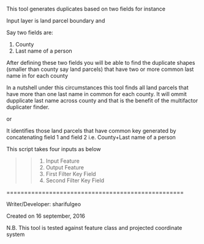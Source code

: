 This tool generates duplicates based on two fields for instance

Input layer is land parcel boundary and

Say two fields are:

1. County
2. Last name of a person



After defining these two fields you will be able to find the duplicate
shapes (smaller than county say land parcels) that have two or more common last name in for each county

In a nutshell under this circumstances this tool finds all land parcels that have more than one last name in common for each county.
It will ommit dupplicate last name across county and that is the benefit of the multifactor duplicater finder.

or

It identifies those land parcels that have common key generated by concatenating field 1 and field 2 i.e. County+Last name of a person


This script takes four inputs as below
>>1. Input Feature
>>2. Output Feature
>>3. First Filter Key Field
>>4. Second Filter Key Field




==================================================


Writer/Developer: sharifulgeo

Created on 16 september, 2016

N.B. This tool is tested against feature class and projected coordinate system